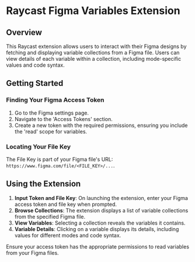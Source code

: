 # Raycast Figma Variables Extension

## Overview

This Raycast extension allows users to interact with their Figma designs by fetching and displaying variable collections from a Figma file. Users can view details of each variable within a collection, including mode-specific values and code syntax.

## Getting Started

### Finding Your Figma Access Token

1.  Go to the Figma settings page.
2.  Navigate to the 'Access Tokens' section.
3.  Create a new token with the required permissions, ensuring you include the 'read' scope for variables.

### Locating Your File Key

The File Key is part of your Figma file's URL: `https://www.figma.com/file/<FILE_KEY>/...`.

## Using the Extension

1.  **Input Token and File Key**: On launching the extension, enter your Figma access token and file key when prompted.
2.  **Browse Collections**: The extension displays a list of variable collections from the specified Figma file.
3.  **View Variables**: Selecting a collection reveals the variables it contains.
4.  **Variable Details**: Clicking on a variable displays its details, including values for different modes and code syntax.

Ensure your access token has the appropriate permissions to read variables from your Figma files.